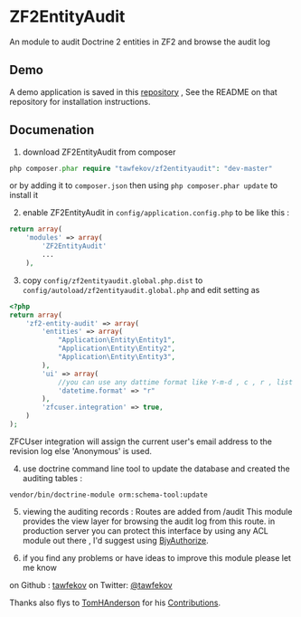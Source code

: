 ZF2EntityAudit
==============

An module to audit Doctrine 2 entities in ZF2 and browse the audit log


Demo
----
A demo application is saved in this [repository] , See the README on that repository  for installation instructions.

Documenation
------------

1. download ZF2EntityAudit from composer 
```php
php composer.phar require "tawfekov/zf2entityaudit": "dev-master"
```
or by adding it to `composer.json` then using `php composer.phar update` to install it 

2. enable ZF2EntityAudit in `config/application.config.php` to be like this : 
```php
return array(
    'modules' => array(
        'ZF2EntityAudit'
        ...
    ),
```

3. copy `config/zf2entityaudit.global.php.dist` to `config/autoload/zf2entityaudit.global.php` and edit setting as
```php
<?php
return array(
    'zf2-entity-audit' => array(    
        'entities' => array(
            "Application\Entity\Entity1",
            "Application\Entity\Entity2",
            "Application\Entity\Entity3",
        ),
        'ui' => array(
            //you can use any dattime format like Y-m-d , c , r , list of avaliable format : http://www.php.net/manual/en/function.date.php
            'datetime.format' => "r" 
        ),
        'zfcuser.integration' => true,
    )
);
```
ZFCUser integration will assign the current user's email address  to the revision log else 'Anonymous' is used.

4. use doctrine command line tool to update the database and created the auditing tables :
```shell
vendor/bin/doctrine-module orm:schema-tool:update
```

5. viewing the auditing records :
Routes are added from /audit  This module provides the view layer for browsing the audit log
from this route.
in production server you can protect this interface by using any ACL module out there , I'd suggest using [BjyAuthorize].

6. if you find any problems or have ideas to improve this module please let me know

on Github : [tawfekov]
on Twitter: [@tawfekov]

Thanks also flys to [TomHAnderson] for his [Contributions].

[repository]:https://github.com/tawfekov/ZF2EntityAudit-demo
[Contributions]:https://github.com/tawfekov/ZF2EntityAudit/graphs/contributors
[BjyAuthorize]:github.com/bjyoungblood/BjyAuthorize
[TomHAnderson]:https://github.com/TomHAnderson
[tawfekov]:https://github.com/tawfekov
[@tawfekov]:http://twitter.com/tawfekov
